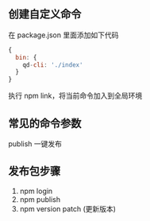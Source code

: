 
## 创建自定义命令

在 package.json 里面添加如下代码

```js
{
  bin: {
    qd-cli: './index'
  }
}
```

执行 npm link，将当前命令加入到全局环境

## 常见的命令参数

publish 一键发布


## 发布包步骤

1. npm login
2. npm publish
3. npm version patch (更新版本)